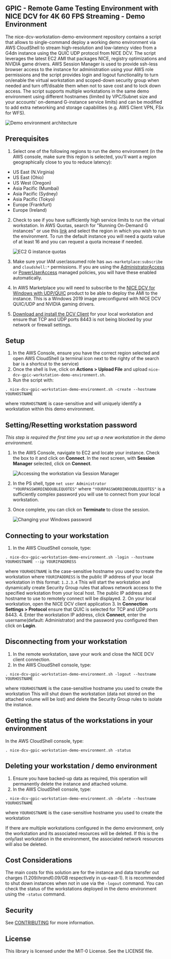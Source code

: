 ## GPIC - Remote Game Testing Environment with NICE DCV for 4K 60 FPS Streaming - Demo Environment
The nice-dcv-workstation-demo-environment repository contains a script that allows to single-command deploy a working demo environment via AWS CloudShell to stream high-resolution and low-latency video from a G4dn instance using the QUIC UDP protocol from NICE DCV. The script leverages the latest EC2 AMI that packages NICE, registry optimizations and NVIDIA game drivers. AWS Session Manager is used to provide ssh-less browser access to the instance for administration using your AWS role permissions and the script provides login and logout functionality to turn on/enable the virtual workstation and scoped-down security group when needed and turn off/disable them when not to save cost and to lock down access. The script supports multiple workstations in the same demo environment using different hostnames (limited by VPC/Subnet size and your accounts' on-demand G-instance service limits) and can be modified to add extra networking and storage capabilities (e.g. AWS Client VPN, FSx for WFS).

![Demo environment architecture](img/nicedcv-gpic-workstation-demo-environment_ARCH.png)

## Prerequisites
1. Select one of the following regions to run the demo environment (in the AWS console, make sure this region is selected, you'll want a region geographically close to you to reduce latency):
  * US East (N.Virginia)
  * US East (Ohio)
  * US West (Oregon)
  * Asia Pacific (Mumbai)
  * Asia Pacific (Sydney)
  * Asia Pacific (Tokyo)
  * Europe (Frankfurt)
  * Europe (Ireland)
2. Check to see if you have sufficiently high service limits to run the virtual workstation. In AWS Quotas, search for "Running On-Demand G instances" or use this [link](https://console.aws.amazon.com/servicequotas/home/services/ec2/quotas/L-DB2E81BA) and select the region in which you wish to run the environment. To run the default instance you will need a quota value of at least 16 and you can request a quota increase if needed.

    ![EC2 G instance quotas](img/nicedcv-gpic-workstation-demo-environment_SQ.png)

3. Make sure your IAM user/assumed role has `aws-marketplace:subscribe` and `cloudshell:*` permissions. If you are using the [AdministratorAccess](https://console.aws.amazon.com/iam/home#policies/arn:aws:iam::aws:policy/AdministratorAccess) or [PowerUserAccess](https://console.aws.amazon.com/iam/home#policies/arn:aws:iam::aws:policy/PowerUserAccess) managed policies, you will have these enabled automatically.
4. In AWS Marketplace you will need to subscribe to the [NICE DCV for Windows with UDP/QUIC](https://aws.amazon.com/marketplace/pp/prodview-3k22gxh7x7kdy) product to be able to deploy the AMI to the instance. This is a Windows 2019 image preconfigured with NICE DCV QUIC/UDP and NVIDIA gaming drivers.
5. [Download and install the DCV Client](https://www.nice-dcv.com/) for your local workstation and ensure that TCP and UDP ports 8443 is not being blocked by your network or firewall settings.

## Setup
1. In the AWS Console, ensure you have the correct region selected and open AWS CloudShell (a terminal icon next to the righty of the search bar is a shortcut to the service)
2. Once the shell is live, click on **Actions > Upload File** and upload `nice-dcv-gpic-workstation-demo-environment.sh`.
3. Run the script with:
```
. nice-dcv-gpic-workstation-demo-environment.sh -create --hostname YOURHOSTNAME
```
where `YOURHOSTNAME` is case-sensitive and will uniquely identify a workstation within this demo environment.

## Setting/Resetting workstation password
*This step is required the first time you set up a new workstation in the demo environment.*
1. In the AWS Console, navigate to EC2 and locate your instance. Check the box to it and click on **Connect**. In the next screen, with **Session Manager** selected, click on **Connect**.

    ![Accessing the workstation via Session Manager](img/nicedcv-gpic-workstation-demo-environment_EC2.png)

2. In the PS shell, type `net user Administrator "YOURPASSWORDINDOUBLEQUOTES"`
where `"YOURPASSWORDINDOUBLEQUOTES"` is a sufficiently complex password you will use to connect from your local workstation.
3. Once complete, you can click on **Terminate** to close the session.

    ![Changing your Windows password](img/nicedcv-gpic-workstation-demo-environment_PS.png)

## Connecting to your workstation
1. In the AWS CloudShell console, type:
```
. nice-dcv-gpic-workstation-demo-environment.sh -login --hostname YOURHOSTNAME --ip YOURIPADDRESS
```
where `YOURHOSTNAME` is the case-sensitive hostname you used to create the workstation
where `YOURIPADDRESS` is the public IP address of your local workstation in this format: `1.2.3.4`
This will start the workstation and dynamically create Security Group rules that allows network access to the specified workstation from your local host. The public IP address and hostname to use to remotely connect will be displayed.
2. On your local workstation, open the NICE DCV client application
3. In **Connection Settings > Protocol** ensure that QUIC is selected for TCP and UDP ports 8443.
4. Enter the workstation IP address, click **Connect**, enter the username(default: Administrator) and the password you configured then click on **Login**.

## Disconnecting from your workstation
1. In the remote workstation, save your work and close the NICE DCV client connection.
2. In the AWS CloudShell console, type:
```
. nice-dcv-gpic-workstation-demo-environment.sh -logout --hostname YOURHOSTNAME
```
where `YOURHOSTNAME` is the case-sensitive hostname you used to create the workstation
This will shut down the workstation (data not stored on the attached volume will be lost) and delete the Security Group rules to isolate the instance.

## Getting the status of the workstations in your environment
In the AWS CloudShell console, type:
```
. nice-dcv-gpic-workstation-demo-environment.sh -status
```

## Deleting your workstation / demo environment
1. Ensure you have backed-up data as required, this operation will permanently delete the instance and attached volume.
2. In the AWS CloudShell console, type:
```
. nice-dcv-gpic-workstation-demo-environment.sh -delete --hostname YOURHOSTNAME
```
where `YOURHOSTNAME` is the case-sensitive hostname you used to create the workstation

If there are multiple workstations configured in the demo environment, only the workstation and its associated resources will be deleted. If this is the only/last workstation in the environment, the associated network resources will also be deleted.

## Cost Considerations
The main costs for this solution are for the instance and data transfer out charges (1.209$/hr and 0.09$/GB respectively in us-east-1). It is recommended to shut down instances when not in use via the `-logout` command. You can check the status of the workstations deployed in the demo environment using the `-status` command.

## Security

See [CONTRIBUTING](CONTRIBUTING.md#security-issue-notifications) for more information.

## License

This library is licensed under the MIT-0 License. See the LICENSE file.
